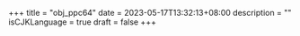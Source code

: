 +++
title = "obj_ppc64"
date = 2023-05-17T13:32:13+08:00
description = ""
isCJKLanguage = true
draft = false
+++
